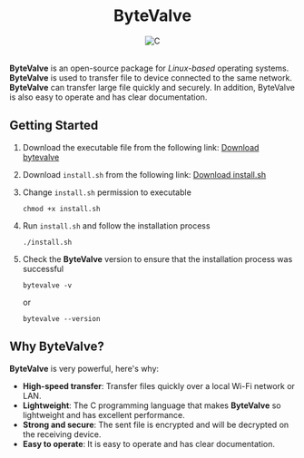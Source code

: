 <h1 align="center">ByteValve</h1>

<div align="center">
    <img src="https://img.shields.io/badge/c-%2300599C.svg?style=for-the-badge&logo=c&logoColor=white" alt="C"></img>
</div>

<br>

**ByteValve** is an open-source package for *Linux-based* operating systems. **ByteValve** is used to transfer file to device connected to the same network. **ByteValve** can transfer large file quickly and securely. In addition, ByteValve is also easy to operate and has clear documentation.

## Getting Started

1. Download the executable file from the following link: 
<a href="https://github.com/naufalhanif25/bytevalve/releases/download/0.0.1/bytevalve" download>Download bytevalve</a>

2. Download `install.sh` from the following link:
<a href="https://github.com/naufalhanif25/bytevalve/releases/download/0.0.1/install.sh" download>Download install.sh</a>

3. Change `install.sh` permission to executable
    ```shell
    chmod +x install.sh
    ```

4. Run `install.sh` and follow the installation process
    ```shell
    ./install.sh
    ```

5. Check the **ByteValve** version to ensure that the installation process was successful
    ```shell
    bytevalve -v
    ```
    or 
    ```shell
    bytevalve --version
    ```

## Why ByteValve?

**ByteValve** is very powerful, here's why:

- **High-speed transfer**: Transfer files quickly over a local Wi-Fi network or LAN.
- **Lightweight**: The C programming language that makes **ByteValve** so lightweight and has excellent performance.
- **Strong and secure**: The sent file is encrypted and will be decrypted on the receiving device.
- **Easy to operate**: It is easy to operate and has clear documentation.